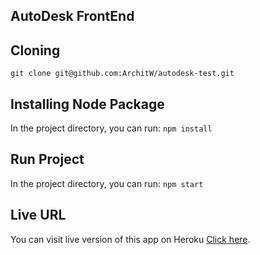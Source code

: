 ## AutoDesk FrontEnd

## Cloning
`git clone git@github.com:ArchitW/autodesk-test.git`

## Installing Node Package
In the project directory, you can run: `npm install`

## Run Project

In the project directory, you can run: `npm start`

## Live URL

You can visit live version of this app on Heroku [Click here](https://autodesk-test-2020.herokuapp.com/).